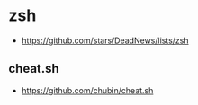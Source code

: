 # zsh

- <https://github.com/stars/DeadNews/lists/zsh>

## cheat.sh

- <https://github.com/chubin/cheat.sh>
